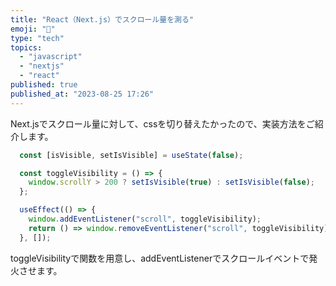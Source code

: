 ```yaml
---
title: "React（Next.js）でスクロール量を測る"
emoji: "🤖"
type: "tech"
topics:
  - "javascript"
  - "nextjs"
  - "react"
published: true
published_at: "2023-08-25 17:26"
---
```


Next.jsでスクロール量に対して、cssを切り替えたかったので、実装方法をご紹介します。

```js
  const [isVisible, setIsVisible] = useState(false);

  const toggleVisibility = () => {
    window.scrollY > 200 ? setIsVisible(true) : setIsVisible(false);
  };

  useEffect(() => {
    window.addEventListener("scroll", toggleVisibility);
    return () => window.removeEventListener("scroll", toggleVisibility);
  }, []);
```

toggleVisibilityで関数を用意し、addEventListenerでスクロールイベントで発火させます。